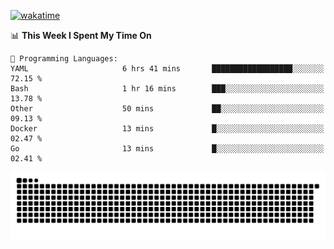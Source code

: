 [![wakatime](https://wakatime.com/badge/user/384f91c6-4eee-411f-8f3b-1b691f58a544.svg)](https://wakatime.com/@384f91c6-4eee-411f-8f3b-1b691f58a544)

<!--START_SECTION:waka-->
📊 **This Week I Spent My Time On** 

```text
💬 Programming Languages: 
YAML                     6 hrs 41 mins       ██████████████████░░░░░░░   72.15 % 
Bash                     1 hr 16 mins        ███░░░░░░░░░░░░░░░░░░░░░░   13.78 % 
Other                    50 mins             ██░░░░░░░░░░░░░░░░░░░░░░░   09.13 % 
Docker                   13 mins             █░░░░░░░░░░░░░░░░░░░░░░░░   02.47 % 
Go                       13 mins             █░░░░░░░░░░░░░░░░░░░░░░░░   02.41 % 
```


<!--END_SECTION:waka-->

<picture>
  <source media="(prefers-color-scheme: dark)" srcset="https://raw.githubusercontent.com/fuwx295/fuwx295/output/github-contribution-grid-snake-dark.svg">
  <source media="(prefers-color-scheme: light)" srcset="https://raw.githubusercontent.com/fuwx295/fuwx295/output/github-contribution-grid-snake.svg">
  <img alt="github contribution grid snake animation" src="https://raw.githubusercontent.com/fuwx295/fuwx295/output/github-contribution-grid-snake.svg">
</picture>
